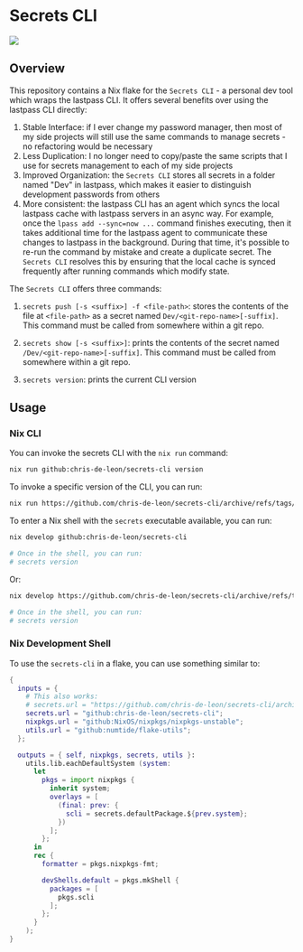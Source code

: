 # Secrets CLI

<div>
  <a href="https://github.com/chris-de-leon/secrets-cli/actions">
  <img src="https://github.com/chris-de-leon/secrets-cli/actions/workflows/release.yml/badge.svg"/>
 </a>
</div>

## Overview

This repository contains a Nix flake for the `Secrets CLI` - a personal dev tool which wraps the lastpass CLI. It offers several benefits over using the lastpass CLI directly:

1. Stable Interface: if I ever change my password manager, then most of my side projects will still use the same commands to manage secrets - no refactoring would be necessary
1. Less Duplication: I no longer need to copy/paste the same scripts that I use for secrets management to each of my side projects
1. Improved Organization: the `Secrets CLI` stores all secrets in a folder named "Dev" in lastpass, which makes it easier to distinguish development passwords from others
1. More consistent: the lastpass CLI has an agent which syncs the local lastpass cache with lastpass servers in an async way. For example, once the `lpass add --sync=now ...` command finishes executing, then it takes additional time for the lastpass agent to communicate these changes to lastpass in the background. During that time, it's possible to re-run the command by mistake and create a duplicate secret. The `Secrets CLI` resolves this by ensuring that the local cache is synced frequently after running commands which modify state.

The `Secrets CLI` offers three commands:

1. `secrets push [-s <suffix>] -f <file-path>`: stores the contents of the file at `<file-path>` as a secret named `Dev/<git-repo-name>[-suffix]`. This command must be called from somewhere within a git repo.

1. `secrets show [-s <suffix>]`: prints the contents of the secret named `/Dev/<git-repo-name>[-suffix]`. This command must be called from somewhere within a git repo.

1. `secrets version`: prints the current CLI version

## Usage

### Nix CLI

You can invoke the secrets CLI with the `nix run` command:

```sh
nix run github:chris-de-leon/secrets-cli version
```

To invoke a specific version of the CLI, you can run:

```sh
nix run https://github.com/chris-de-leon/secrets-cli/archive/refs/tags/v1.1.0.tar.gz version
```

To enter a Nix shell with the `secrets` executable available, you can run:

```sh
nix develop github:chris-de-leon/secrets-cli

# Once in the shell, you can run:
# secrets version
```

Or:

```sh
nix develop https://github.com/chris-de-leon/secrets-cli/archive/refs/tags/v1.1.0.tar.gz

# Once in the shell, you can run:
# secrets version
```

### Nix Development Shell

To use the `secrets-cli` in a flake, you can use something similar to:

```nix
{
  inputs = {
    # This also works:
    # secrets.url = "https://github.com/chris-de-leon/secrets-cli/archive/refs/tags/v1.1.0.tar.gz";
    secrets.url = "github:chris-de-leon/secrets-cli";
    nixpkgs.url = "github:NixOS/nixpkgs/nixpkgs-unstable";
    utils.url = "github:numtide/flake-utils";
  };

  outputs = { self, nixpkgs, secrets, utils }:
    utils.lib.eachDefaultSystem (system:
      let
        pkgs = import nixpkgs {
          inherit system;
          overlays = [
            (final: prev: {
              scli = secrets.defaultPackage.${prev.system};
            })
          ];
        };
      in
      rec {
        formatter = pkgs.nixpkgs-fmt;

        devShells.default = pkgs.mkShell {
          packages = [
            pkgs.scli
          ];
        };
      }
    );
}
```
